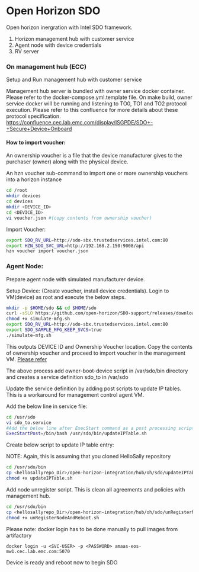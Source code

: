 # Open Horizon SDO

Open horizon inergration with Intel SDO framework. 
1. Horizon management hub with customer service
2. Agent node with device credentials 
3. RV server

### On management hub (ECC)

Setup and Run management hub with customer service

Management hub server is bundled with owner service docker container. Please refer to the docker-compose.yml.template file.
On make build, owner service docker will be running and listening to TO0, TO1 and TO2 protocol execution. 
Please refer to this confluence for more details about these protocol specification. https://confluence.cec.lab.emc.com/display/ISGPDE/SDO+-+Secure+Device+Onboard

#### How to import voucher:

An ownership voucher is a file that the device manufacturer gives to the purchaser (owner) along with the physical device. 

An hzn voucher sub-command to import one or more ownership vouchers into a horizon instance


``` bash
cd /root
mkdir devices
cd devices
mkdir <DEVICE_ID>
cd <DEVICE_ID>
vi voucher.json #(copy contents from ownership voucher) 
```

Import Voucher:

``` bash
export SDO_RV_URL=http://sdo-sbx.trustedservices.intel.com:80
export HZN_SDO_SVC_URL=http://192.168.2.150:9008/api
hzn voucher import voucher.json
```

### Agent Node:

Prepare agent node with simulated manufacturer device.

Setup Device: (Create voucher, install device credentials). Login to VM(device) as root and execute the below steps.

``` bash
mkdir -p $HOME/sdo && cd $HOME/sdo
curl -sSLO https://github.com/open-horizon/SDO-support/releases/download/v1.10/simulate-mfg.sh
chmod +x simulate-mfg.sh
export SDO_RV_URL=http://sdo-sbx.trustedservices.intel.com:80
export SDO_SAMPLE_MFG_KEEP_SVCS=true
./simulate-mfg.sh
```

This outputs DEVICE ID and Ownership Voucher location. Copy the contents of ownership voucher and proceed to import voucher in the management VM.
[Please refer](#How-to-import-voucher)

The above process add owner-boot-device script in /var/sdo/bin directory and creates a service definition sdo_to in /var/sdo

Update the service definition by adding post scripts to update IP tables. This is a workaround for management control agent VM.

Add the below line in service file:

``` bash
cd /usr/sdo
vi sdo_to.service
#Add the below line after ExecStart command as a post processing script
ExecStartPost=/bin/bash /usr/sdo/bin/updateIPTable.sh
```

Create below script to update IP table entry:

NOTE: Again, this is assuming that you cloned HelloSally repository

``` bash
cd /usr/sdo/bin
cp <hellosallyrepo_Dir>/open-horizon-integration/hub/oh/sdo/updateIPTable.sh .
chmod +x updateIPTable.sh
```

Add node unregister script. This is clean all agreements and policies with management hub.


``` bash
cd /usr/sdo/bin
cp <hellosallyrepo_Dir>/open-horizon-integration/hub/oh/sdo/unRegisterNodeAndReboot.sh .
chmod +x unRegisterNodeAndReboot.sh
```

Please note: docker login has to be done manually to pull images from artifactory 
```
docker login -u <SVC-USER> -p <PASSWORD> amaas-eos-mw1.cec.lab.emc.com:5070
```

Device is ready and reboot now to begin SDO
